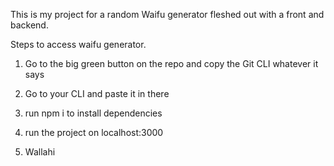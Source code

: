 This is my project for a random Waifu generator fleshed out with a front and backend. 

Steps to access waifu generator.

1. Go to the big green button on the repo and copy the Git CLI whatever it says

2. Go to your CLI and paste it in there

3. run npm i to install dependencies

4. run the project on localhost:3000

5. Wallahi
